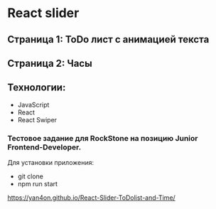 # React slider
## Страница 1: ToDo лист с анимацией текста
## Страница 2: Часы
## Технологии: 
- JavaScript
- React
- React Swiper

### Тестовое задание для RockStone на позицию Junior Frontend-Developer.

Для установки приложения: 
- git clone
- npm run start

https://yan4on.github.io/React-Slider-ToDolist-and-Time/
